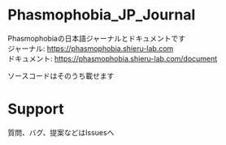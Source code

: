 # Phasmophobia_JP_Journal
Phasmophobiaの日本語ジャーナルとドキュメントです  
ジャーナル: https://phasmophobia.shieru-lab.com  
ドキュメント: https://phasmophobia.shieru-lab.com/document

ソースコードはそのうち載せます

# Support
質問、バグ、提案などはIssuesへ  
